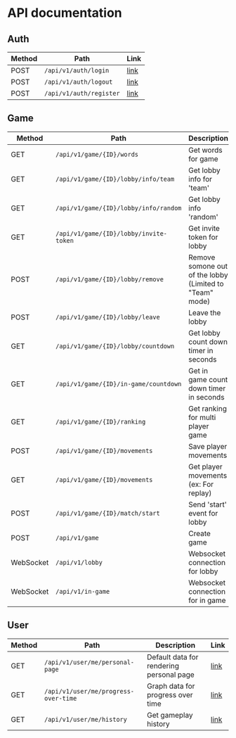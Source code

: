 # API documentation
## Auth
| Method | Path                    | Link                           |
|--------|-------------------------|--------------------------------|
| POST   | `/api/v1/auth/login`    | [link](./api/v1/auth/login.md) |
| POST   | `/api/v1/auth/logout`   | [link]()                       |
| POST   | `/api/v1/auth/register` | [link]()                       |

## Game
| Method    | Path                                   | Description                                             | Link                                             |
|-----------|----------------------------------------|---------------------------------------------------------|--------------------------------------------------|
| GET       | `/api/v1/game/{ID}/words`              | Get words for game                                      | [link](./api/v1/game/[id]/words.md)              |
| GET       | `/api/v1/game/{ID}/lobby/info/team`    | Get lobby info for 'team'                               | [link](./api/v1/game/[id]/lobby/info/team.md)    |
| GET       | `/api/v1/game/{ID}/lobby/info/random`  | Get lobby info 'random'                                 | [link](./api/v1/game/[id]/lobby/info/random.md)  |
| GET       | `/api/v1/game/{ID}/lobby/invite-token` | Get invite token for lobby                              | [link](./api/v1/game/[id]/lobby/invite-token.md) |
| POST      | `/api/v1/game/{ID}/lobby/remove`       | Remove somone out of the lobby (Limited to "Team" mode) | [link](./api/v1/game/[id]/lobby/kick.md)         |
| POST      | `/api/v1/game/{ID}/lobby/leave`        | Leave the lobby                                         | [link](./api/v1/game/[id]/lobby/leave.md)        |
| GET       | `/api/v1/game/{ID}/lobby/countdown`    | Get lobby count down timer in seconds                   | [link](./api/v1/game/[id]/lobby/countdown.md)    |
| GET       | `/api/v1/game/{ID}/in-game/countdown`  | Get in game count down timer in seconds                 | [link](./api/v1/game/[id]/in-game/countdown.md)  |
| GET       | `/api/v1/game/{ID}/ranking`            | Get ranking for multi player game                       | [link](./api/v1/game/[id]/ranking.md)            |
| POST      | `/api/v1/game/{ID}/movements`          | Save player movements                                   | [link](./api/v1/auth/login.md)                   |
| GET       | `/api/v1/game/{ID}/movements`          | Get player movements (ex: For replay)                   | [link](./api/v1/auth/login.md)                   |
| POST      | `/api/v1/game/{ID}/match/start`        | Send 'start' event for lobby                            | [link](./api/v1/auth/login.md)                   |
| POST      | `/api/v1/game`                         | Create game                                             | [link](./api/v1/auth/login.md)                   |
| WebSocket | `/api/v1/lobby`                        | Websocket connection for lobby                          | [link](./api/v1/auth/login.md)                   |
| WebSocket | `/api/v1/in-game`                      | Websocket connection for in game                        | [link](./api/v1/auth/login.md)                   |

## User
| Method | Path                                 | Description                              | Link                           |
|--------|--------------------------------------|------------------------------------------|--------------------------------|
| GET    | `/api/v1/user/me/personal-page`      | Default data for rendering personal page | [link](./api/v1/auth/login.md) |
| GET    | `/api/v1/user/me/progress-over-time` | Graph data for progress over time        | [link](./api/v1/auth/login.md) |
| GET    | `/api/v1/user/me/history`            | Get gameplay history                     | [link](./api/v1/auth/login.md) |
